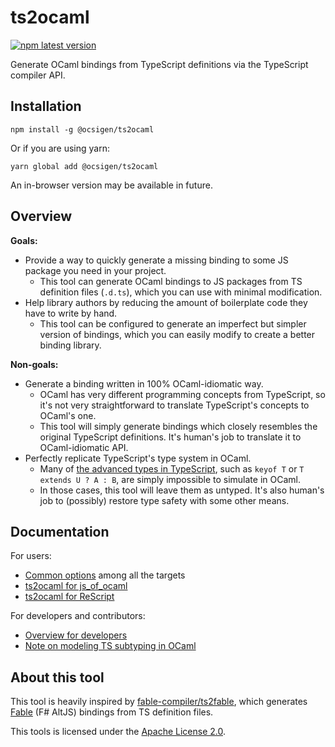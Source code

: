 ts2ocaml
========

[![npm latest version](https://img.shields.io/npm/v/@ocsigen/ts2ocaml/latest.svg)](https://www.npmjs.com/package/@ocsigen/ts2ocaml)

Generate OCaml bindings from TypeScript definitions via the TypeScript compiler API.

## Installation

```
npm install -g @ocsigen/ts2ocaml
```

Or if you are using yarn:

```
yarn global add @ocsigen/ts2ocaml
```

An in-browser version may be available in future.

## Overview

**Goals:**
* Provide a way to quickly generate a missing binding to some JS package you need in your project.
  - This tool can generate OCaml bindings to JS packages from TS definition files (`.d.ts`), which you can use with minimal modification.
* Help library authors by reducing the amount of boilerplate code they have to write by hand.
  - This tool can be configured to generate an imperfect but simpler version of bindings, which you can easily modify to create a better binding library.

**Non-goals:**
* Generate a binding written in 100% OCaml-idiomatic way.
  - OCaml has very different programming concepts from TypeScript, so it's not very straightforward to translate TypeScript's concepts to OCaml's one.
  - This tool will simply generate bindings which closely resembles the original TypeScript definitions. It's human's job to translate it to OCaml-idiomatic API.
* Perfectly replicate TypeScript's type system in OCaml.
  - Many of [the advanced types in TypeScript](https://www.typescriptlang.org/docs/handbook/2/types-from-types.html), such as `keyof T` or `T extends U ? A : B`, are simply impossible to simulate in OCaml.
  - In those cases, this tool will leave them as untyped. It's also human's job to (possibly) restore type safety with some other means.

## Documentation

For users:
- [Common options](docs/common_options.md) among all the targets
- [ts2ocaml for js_of_ocaml](docs/js_of_ocaml.md)
- [ts2ocaml for ReScript](docs/rescript.md)

For developers and contributors:
- [Overview for developers](docs/development.md)
- [Note on modeling TS subtyping in OCaml](docs/modeling_subtyping.md)

## About this tool

This tool is heavily inspired by [fable-compiler/ts2fable](https://github.com/fable-compiler/ts2fable), which generates [Fable](https://fable.io/) (F# AltJS) bindings from TS definition files.

This tools is licensed under the [Apache License 2.0](LICENSE.md).
